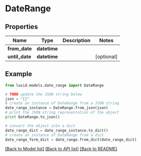 # DateRange


## Properties
Name | Type | Description | Notes
------------ | ------------- | ------------- | -------------
**from_date** | **datetime** |  | 
**until_date** | **datetime** |  | [optional] 

## Example

```python
from lusid.models.date_range import DateRange

# TODO update the JSON string below
json = "{}"
# create an instance of DateRange from a JSON string
date_range_instance = DateRange.from_json(json)
# print the JSON string representation of the object
print DateRange.to_json()

# convert the object into a dict
date_range_dict = date_range_instance.to_dict()
# create an instance of DateRange from a dict
date_range_form_dict = date_range.from_dict(date_range_dict)
```
[[Back to Model list]](../README.md#documentation-for-models) [[Back to API list]](../README.md#documentation-for-api-endpoints) [[Back to README]](../README.md)


